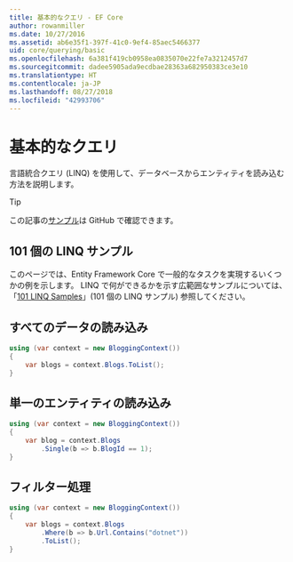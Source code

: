 ```yaml
---
title: 基本的なクエリ - EF Core
author: rowanmiller
ms.date: 10/27/2016
ms.assetid: ab6e35f1-397f-41c0-9ef4-85aec5466377
uid: core/querying/basic
ms.openlocfilehash: 6a381f419cb0958ea0835070e22fe7a3212457d7
ms.sourcegitcommit: dadee5905ada9ecdbae28363a682950383ce3e10
ms.translationtype: HT
ms.contentlocale: ja-JP
ms.lasthandoff: 08/27/2018
ms.locfileid: "42993706"
---
```

# <a name="basic-queries"></a>基本的なクエリ

言語統合クエリ (LINQ) を使用して、データベースからエンティティを読み込む方法を説明します。

> [!TIP]  
> この記事の[サンプル](https://github.com/aspnet/EntityFramework.Docs/tree/master/samples/core/Querying)は GitHub で確認できます。

## <a name="101-linq-samples"></a>101 個の LINQ サンプル

このページでは、Entity Framework Core で一般的なタスクを実現するいくつかの例を示します。 LINQ で何ができるかを示す広範囲なサンプルについては、「[101 LINQ Samples](https://code.msdn.microsoft.com/101-LINQ-Samples-3fb9811b)」(101 個の LINQ サンプル) 参照してください。

## <a name="loading-all-data"></a>すべてのデータの読み込み

<!-- [!code-csharp[Main](samples/core/Querying/Querying/Basics/Sample.cs)] -->
``` csharp
using (var context = new BloggingContext())
{
    var blogs = context.Blogs.ToList();
}
```

## <a name="loading-a-single-entity"></a>単一のエンティティの読み込み

<!-- [!code-csharp[Main](samples/core/Querying/Querying/Basics/Sample.cs)] -->
``` csharp
using (var context = new BloggingContext())
{
    var blog = context.Blogs
        .Single(b => b.BlogId == 1);
}
```

## <a name="filtering"></a>フィルター処理

<!-- [!code-csharp[Main](samples/core/Querying/Querying/Basics/Sample.cs)] -->
``` csharp
using (var context = new BloggingContext())
{
    var blogs = context.Blogs
        .Where(b => b.Url.Contains("dotnet"))
        .ToList();
}
```
